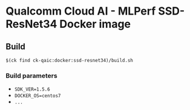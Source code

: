 # Qualcomm Cloud AI - MLPerf SSD-ResNet34 Docker image

## Build

```
$(ck find ck-qaic:docker:ssd-resnet34)/build.sh
```

### Build parameters

- `SDK_VER=1.5.6`
- `DOCKER_OS=centos7`
- `...`
